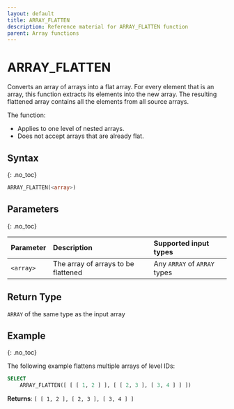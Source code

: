 ```yaml
---
layout: default
title: ARRAY_FLATTEN
description: Reference material for ARRAY_FLATTEN function
parent: Array functions
---
```


# ARRAY_FLATTEN

Converts an array of arrays into a flat array. For every element that is an array, this function extracts its elements into the new array. The resulting flattened array contains all the elements from all source arrays.

The function:

* Applies to one level of nested arrays.
* Does not accept arrays that are already flat.

## Syntax
{: .no_toc}

```sql
ARRAY_FLATTEN(<array>)
```

## Parameters
{: .no_toc}

| Parameter | Description                         |Supported input types |
| :--------- | :----------------------------------- | :---------------------|
| `<array>` | The array of arrays to be flattened | Any `ARRAY` of `ARRAY` types | 

## Return Type
`ARRAY` of the same type as the input array

## Example
{: .no_toc}

The following example flattens multiple arrays of level IDs: 

```sql
SELECT
	ARRAY_FLATTEN([ [ [ 1, 2 ] ], [ [ 2, 3 ], [ 3, 4 ] ] ])
```

**Returns**: `[ [ 1, 2 ], [ 2, 3 ], [ 3, 4 ] ]`
